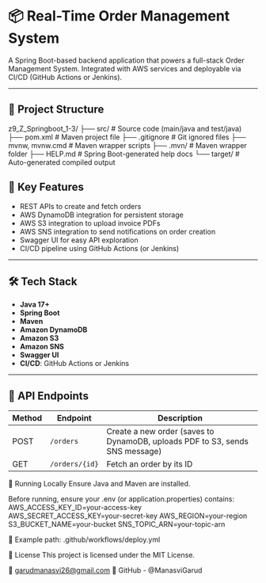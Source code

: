 # 📦 Real-Time Order Management System

A Spring Boot-based backend application that powers a full-stack Order Management System. Integrated with AWS services and deployable via CI/CD (GitHub Actions or Jenkins).

---

## 📁 Project Structure

z9_Z_Springboot_1-3/
├── src/ # Source code (main/java and test/java)
├── pom.xml # Maven project file
├── .gitignore # Git ignored files
├── mvnw, mvnw.cmd # Maven wrapper scripts
├── .mvn/ # Maven wrapper folder
├── HELP.md # Spring Boot-generated help docs
└── target/ # Auto-generated compiled output


## 🚀 Key Features

- REST APIs to create and fetch orders
- AWS DynamoDB integration for persistent storage
- AWS S3 integration to upload invoice PDFs
- AWS SNS integration to send notifications on order creation
- Swagger UI for easy API exploration
- CI/CD pipeline using GitHub Actions (or Jenkins)

---

## 🛠️ Tech Stack

- **Java 17+**
- **Spring Boot**
- **Maven**
- **Amazon DynamoDB**
- **Amazon S3**
- **Amazon SNS**
- **Swagger UI**
- **CI/CD**: GitHub Actions or Jenkins

---

## 📄 API Endpoints

| Method | Endpoint       | Description |
|--------|----------------|-------------|
| POST   | `/orders`      | Create a new order (saves to DynamoDB, uploads PDF to S3, sends SNS message) |
| GET    | `/orders/{id}` | Fetch an order by its ID |


🧪 Running Locally
Ensure Java and Maven are installed.

Before running, ensure your .env (or application.properties) contains:
AWS_ACCESS_KEY_ID=your-access-key
AWS_SECRET_ACCESS_KEY=your-secret-key
AWS_REGION=your-region
S3_BUCKET_NAME=your-bucket
SNS_TOPIC_ARN=your-topic-arn

📂 Example path: .github/workflows/deploy.yml

📃 License
This project is licensed under the MIT License.

📧 garudmanasvi26@gmail.com
🔗 GitHub - @ManasviGarud
